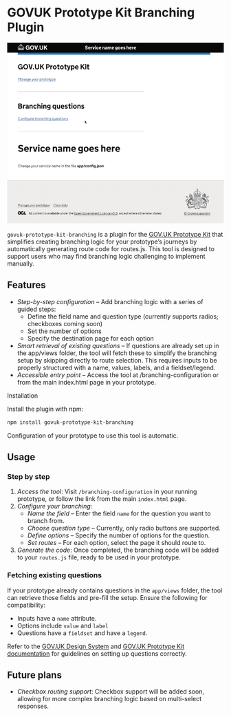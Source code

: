 # GOVUK Prototype Kit Branching Plugin

![Walkthrough of code generation](./branching.gif?raw=true)

`govuk-prototype-kit-branching` is a plugin for the [GOV.UK Prototype Kit](https://prototype-kit.service.gov.uk/docs/) that simplifies creating branching logic for your prototype’s journeys by automatically generating route code for routes.js. This tool is designed to support users who may find branching logic challenging to implement manually.

## Features

* *Step-by-step configuration* – Add branching logic with a series of guided steps:
	* Define the field name and question type (currently supports radios; checkboxes coming soon)
	* Set the number of options
	* Specify the destination page for each option
* *Smart retrieval of existing questions* – If questions are already set up in the app/views folder, the tool will fetch these to simplify the branching setup by skipping directly to route selection. This requires inputs to be properly structured with a name, values, labels, and a fieldset/legend.
* *Accessible entry point* – Access the tool at /branching-configuration or from the main index.html page in your prototype.

Installation

Install the plugin with npm:

```bash
npm install govuk-prototype-kit-branching
```

Configuration of your prototype to use this tool is automatic.

## Usage

### Step by step

1.	*Access the tool*: Visit `/branching-configuration` in your running prototype, or follow the link from the main `index.html` page.
2.	*Configure your branching*:
	* *Name the field* – Enter the field `name` for the question you want to branch from.
	* *Choose question type* – Currently, only radio buttons are supported.
	* *Define options* – Specify the number of options for the question.
	* *Set routes* – For each option, select the page it should route to.
3.	*Generate the code*: Once completed, the branching code will be added to your `routes.js` file, ready to be used in your prototype.

### Fetching existing questions

If your prototype already contains questions in the `app/views` folder, the tool can retrieve those fields and pre-fill the setup. Ensure the following for compatibility:

* Inputs have a `name` attribute.
* Options include `value` and `label`
* Questions have a `fieldset` and have a `legend`.

Refer to the [GOV.UK Design System](https://design-system.service.gov.uk/) and [GOV.UK Prototype Kit documentation](https://prototype-kit.service.gov.uk/docs/) for guidelines on setting up questions correctly.

## Future plans

* *Checkbox routing support*: Checkbox support will be added soon, allowing for more complex branching logic based on multi-select responses.


